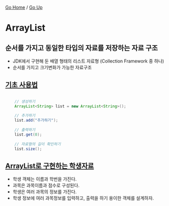 [Go Home](https://github.com/devJRL/CodeLab-JAVA-Basic#codelab-java-basic) / [Go Up](..#ch06배열)

# ArrayList

## 순서를 가지고 동일한 타입의 자료를 저장하는 자료 구조 

- JDK에서 구현해 둔 배열 형태의 리스트 자료형 (Collection Framework 중 하나)
- 순서를 가지고 크기변화가 가능한 자료구조

## [기초 사용법](./ArrayListTest.java#L12)

```java

	// 생성하기
	ArrayList<String> list = new ArrayList<String>();
	
	// 추가하기
	list.add("추가하기");
	
	// 출력하기
	list.get(0);
	
	// 자료형의 길이 확인하기
	list.size();

```

## [ArrayList로 구현하는 학생자료](./StudentTest.java#L7)

- 학생 객체는 이름과 학번을 가진다.
- 과목은 과목이름과 점수로 구성된다. 
- 학생은 여러 과목의 정보를 가진다.
- 학생 정보에 여러 과목정보를 입력하고, 출력을 하기 용이한 객체를 설계하자.